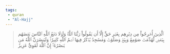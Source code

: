 ```yaml
---
tags: 
 - quran 
 - "Al-Hajj"
---
```


> ٱلَّذِينَ أُخۡرِجُواْ مِن دِيَٰرِهِم بِغَيۡرِ حَقٍّ إِلَّآ أَن يَقُولُواْ رَبُّنَا ٱللَّهُۗ وَلَوۡلَا دَفۡعُ ٱللَّهِ ٱلنَّاسَ بَعۡضَهُم بِبَعۡضٖ لَّهُدِّمَتۡ صَوَٰمِعُ وَبِيَعٞ وَصَلَوَٰتٞ وَمَسَٰجِدُ يُذۡكَرُ فِيهَا ٱسۡمُ ٱللَّهِ كَثِيرٗاۗ وَلَيَنصُرَنَّ ٱللَّهُ مَن يَنصُرُهُۥٓۚ إِنَّ ٱللَّهَ لَقَوِيٌّ عَزِيزٌ
